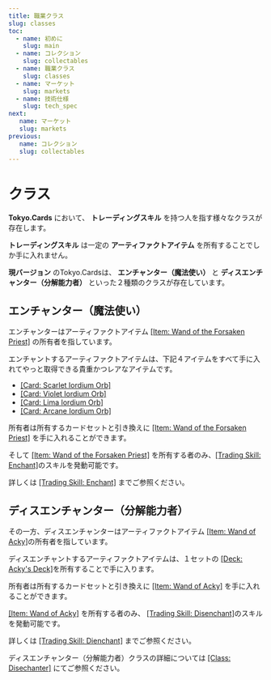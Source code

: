 ```yaml
---
title: 職業クラス
slug: classes
toc:
  - name: 初めに 
    slug: main 
  - name: コレクション 
    slug: collectables 
  - name: 職業クラス 
    slug: classes 
  - name: マーケット 
    slug: markets 
  - name: 技術仕様 
    slug: tech_spec 
next: 
   name: マーケット
   slug: markets 
previous: 
   name: コレクション 
   slug: collectables 
---
```


# クラス 
 __Tokyo.Cards__ において、 __トレーディングスキル__ を持つ人を指す様々なクラスが存在します。
 
 __トレーディングスキル__ は一定の __アーティファクトアイテム__ を所有することでしか手に入れません。
 
 __現バージョン__ のTokyo.Cardsは、 __エンチャンター（魔法使い）__ と __ディスエンチャンター（分解能力者）__ といった２種類のクラスが存在しています。


## エンチャンター（魔法使い） 
エンチャンターはアーティファクトアイテム [[Item: Wand of the Forsaken Priest]](WandOfTheForsakenPriest) の所有者を指しています。

エンチャントするアーティファクトアイテムは、下記４アイテムをすべて手に入れてやっと取得できる貴重かつレアなアイテムです。

- [[Card: Scarlet Iordium Orb]](https://tokyo.cards/items/?id=2931&asset_type=card&lang=en)
- [[Card: Violet Iordium Orb]](https://tokyo.cards/items/?id=2929&asset_type=card&lang=en)
- [[Card: Lima Iordium Orb]](https://tokyo.cards/items/?id=2930&asset_type=card&lang=en)
- [[Card: Arcane Iordium Orb]](https://tokyo.cards/items/?id=2928&asset_type=card&lang=en)

所有者は所有するカードセットと引き換えに [[Item: Wand of the Forsaken Priest]](wandfo) を手に入れることができます。

そして [[Item: Wand of the Forsaken Priest]](wandfo) を所有する者のみ、[[Trading Skill: Enchant]](https://stackedit.io/enchant)のスキルを発動可能です。

詳しくは [[Trading Skill: Enchant]](https://stackedit.io/enchant) までご参照ください。

## ディスエンチャンター（分解能力者）
その一方、ディスエンチャンターはアーティファクトアイテム [[Item: Wand of Acky]](EnchantersStaff)の所有者を指しています。

ディスエンチャントするアーティファクトアイテムは、１セットの [[Deck: Acky's Deck]](AkkiDeck)を所有することで手に入ります。


所有者は所有するカードセットと引き換えに [[Item: Wand of Acky]](EnchantersStaff) を手に入れることができます。

[[Item: Wand of Acky]](EnchantersStaff) を所有する者のみ、 [[Trading Skill: Disenchant]](enchant)のスキルを発動可能です。

詳しくは [[Trading Skill: Dienchant]](enchant) までご参照ください。

ディスエンチャンター（分解能力者）クラスの詳細については [[Class: Disechanter]](Enchanter) にてご参照ください。
